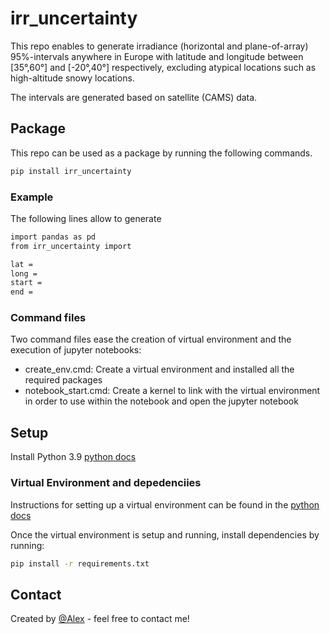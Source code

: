 # irr_uncertainty

This repo enables to generate irradiance (horizontal and plane-of-array) 95%-intervals anywhere in Europe with latitude and longitude between [35°,60°] and [-20°,40°] respectively, excluding atypical locations such as high-altitude snowy locations.

The intervals are generated based on satellite (CAMS) data.

## Package

This repo can be used as a package by running the following commands.

```bash
pip install irr_uncertainty
```

### Example

The following lines allow to generate  

```bash
import pandas as pd
from irr_uncertainty import

lat =
long =
start =
end = 


```

### Command files

Two command files ease the creation of virtual environment and the execution of jupyter notebooks:

- create_env.cmd: Create a virtual environment and installed all the required packages
- notebook_start.cmd: Create a kernel to link with the virtual environment in order to use within the notebook and open the jupyter notebook



## Setup

Install Python 3.9 [python docs](https://docs.python.org/3/using/unix.html#getting-and-installing-the-latest-version-of-python)

### Virtual Environment and depedenciies

Instructions for setting up a virtual environment can be found in the [python docs](https://packaging.python.org/guides/installing-using-pip-and-virtual-environments/)

Once the virtual environment is setup and running, install dependencies by running:

```bash
pip install -r requirements.txt
```


## Contact
Created by [@Alex](https://alexandrehugomathieu.github.io/alexandremathieu.github.io//) - feel free to contact me!
